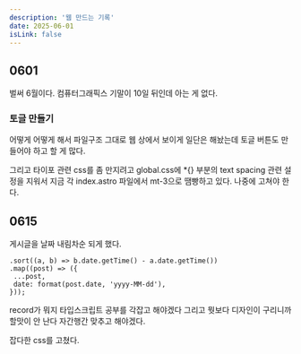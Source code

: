 ```yaml
---
description: '웹 만드는 기록'
date: 2025-06-01
isLink: false
---
```


## 0601

벌써 6월이다. 컴퓨터그래픽스 기말이 10일 뒤인데 아는 게 없다.

### 토글 만들기

어떻게 어떻게 해서 파일구조 그대로 웹 상에서 보이게 일단은 해놨는데 토글 버튼도 만들어야 하고 할 게 많다.

그리고 타이포 관련 css를 좀 만지려고 global.css에 \*{} 부분의 text spacing 관련 설정을 지워서 지금 각 index.astro 파일에서 mt-3으로 땜빵하고 있다. 나중에 고쳐야 한다.

## 0615

게시글을 날짜 내림차순 되게 했다.

```
.sort((a, b) => b.date.getTime() - a.date.getTime())
.map((post) => ({
 ...post,
 date: format(post.date, 'yyyy-MM-dd'),
}));
```

record가 뭐지
타입스크립트 공부를 각잡고 해야겠다
그리고 뭣보다 디자인이 구리니까 할맛이 안 난다 자간행간 맞추고 해야겠다.

잡다한 css를 고쳤다.
